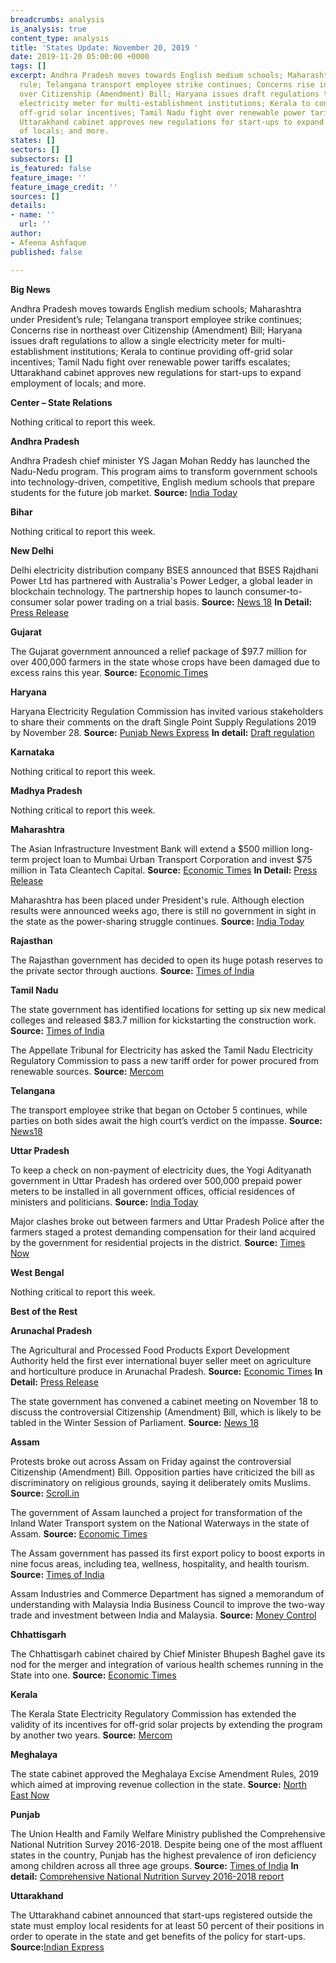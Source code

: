 ```yaml
---
breadcrumbs: analysis
is_analysis: true
content_type: analysis
title: 'States Update: November 20, 2019 '
date: 2019-11-20 05:00:00 +0000
tags: []
excerpt: Andhra Pradesh moves towards English medium schools; Maharashtra under President’s
  rule; Telangana transport employee strike continues; Concerns rise in northeast
  over Citizenship (Amendment) Bill; Haryana issues draft regulations to allow a single
  electricity meter for multi-establishment institutions; Kerala to continue providing
  off-grid solar incentives; Tamil Nadu fight over renewable power tariffs escalates;
  Uttarakhand cabinet approves new regulations for start-ups to expand employment
  of locals; and more.
states: []
sectors: []
subsectors: []
is_featured: false
feature_image: ''
feature_image_credit: ''
sources: []
details:
- name: ''
  url: ''
author:
- Afeena Ashfaque
published: false

---
```

**Big News**

Andhra Pradesh moves towards English medium schools; Maharashtra under President’s rule; Telangana transport employee strike continues; Concerns rise in northeast over Citizenship (Amendment) Bill; Haryana issues draft regulations to allow a single electricity meter for multi-establishment institutions; Kerala to continue providing off-grid solar incentives; Tamil Nadu fight over renewable power tariffs escalates; Uttarakhand cabinet approves new regulations for start-ups to expand employment of locals; and more.

**Center – State Relations**

Nothing critical to report this week.

**Andhra Pradesh**

Andhra Pradesh chief minister YS Jagan Mohan Reddy has launched the Nadu-Nedu program. This program aims to transform government schools into technology-driven, competitive, English medium schools that prepare students for the future job market. **Source:** [India Today](https://www.indiatoday.in/education-today/news/story/rs-12-000-crore-nadu-nedu-programme-in-andhra-pradesh-to-turn-govt-schools-into-competitive-institutions-1619317-2019-11-15)

**Bihar**

Nothing critical to report this week.

**New Delhi**

Delhi electricity distribution company BSES announced that BSES Rajdhani Power Ltd has partnered with Australia's Power Ledger, a global leader in blockchain technology. The partnership hopes to launch consumer-to-consumer solar power trading on a trial basis. **Source:** [News 18](https://www.news18.com/news/tech/bses-has-launched-a-blockchain-based-platform-for-consumers-to-trade-power-2386439.html) **In Detail:** [Press Release](https://www.bsesdelhi.com/documents/55701/1190197189/Blockchain_November_13_Eng.pdf)

**Gujarat**

The Gujarat government announced a relief package of $97.7 million for over 400,000 farmers in the state whose crops have been damaged due to excess rains this year. **Source:** [Economic Times](https://economictimes.indiatimes.com/news/economy/agriculture/gujarat-announces-rs-700-crore-relief-package-for-rain-hit-farmers/articleshow/72041832.cms)

**Haryana**

Haryana Electricity Regulation Commission has invited various stakeholders to share their comments on the draft Single Point Supply Regulations 2019 by November 28. **Source:** [Punjab News Express](http://www.punjabnewsexpress.com/regional/news/-haryana-electricity-regulation-commission-herc-invites-comments-on-draft-single-point-supply-regulations-2019-97183.aspx) **In detail:** [Draft regulation](https://herc.gov.in/writereaddata/pdf/d20191031.pdf)

**Karnataka**

Nothing critical to report this week.

**Madhya Pradesh**

Nothing critical to report this week.

**Maharashtra**

The Asian Infrastructure Investment Bank will extend a $500 million long-term project loan to Mumbai Urban Transport Corporation and invest $75 million in Tata Cleantech Capital. **Source:** [Economic Times](https://economictimes.indiatimes.com/news/economy/infrastructure/mumbai-infra-gets-a-500-million-aiib-boost/articleshow/72071604.cms) **In Detail:** [Press Release](https://www.aiib.org/en/news-events/news/2019/20191115_001.html)

Maharashtra has been placed under President's rule. Although election results were announced weeks ago, there is still no government in sight in the state as the power-sharing struggle continues. **Source:** [India Today](https://www.indiatoday.in/india/story/maharashtra-politics-live-updates-bjp-congress-ncp-sonia-gandhi-sharad-pawar-meeting-on-shiv-sena-govt-formation-1619970-2019-11-18)

**Rajasthan**

The Rajasthan government has decided to open its huge potash reserves to the private sector through auctions. **Source:** [Times of India](https://timesofindia.indiatimes.com/city/jaipur/rajasthan-to-open-its-huge-potash-deposits-for-private-sector/articleshow/72079964.cms)

**Tamil Nadu**

The state government has identified locations for setting up six new medical colleges and released $83.7 million for kickstarting the construction work. **Source:** [Times of India](https://timesofindia.indiatimes.com/city/chennai/tamil-nadu-sanctions-600-crore-for-six-medical-colleges/articleshow/72031255.cms)

The Appellate Tribunal for Electricity has asked the Tamil Nadu Electricity Regulatory Commission to pass a new tariff order for power procured from renewable sources. **Source:** [Mercom](https://mercomindia.com/aptel-asks-tamil-nadu-commission-review-renewables/)

**Telangana**

The transport employee strike that began on October 5 continues, while parties on both sides await the high court’s verdict on the impasse. **Source:** [News18](https://www.news18.com/news/india/telangana-transport-strike-cops-shift-fasting-union-leader-to-hospital-2390217.html)

**Uttar Pradesh**

To keep a check on non-payment of electricity dues, the Yogi Adityanath government in Uttar Pradesh has ordered over 500,000 prepaid power meters to be installed in all government offices, official residences of ministers and politicians. **Source:** [India Today](https://www.indiatoday.in/india/story/up-power-ministry-installs-prepaid-metre-as-electricity-dues-of-govt-offices-bungalows-cross-rs-13-000-crore-1619273-2019-11-15)

Major clashes broke out between farmers and Uttar Pradesh Police after the farmers staged a protest demanding compensation for their land acquired by the government for residential projects in the district. **Source:** [Times Now](https://www.timesnownews.com/india/article/cops-farmers-clash-over-smart-city-project-on-disputed-land-in-unnao/516350)

**West Bengal**

Nothing critical to report this week.

**Best of the Rest**

**Arunachal Pradesh**

The Agricultural and Processed Food Products Export Development Authority held the first ever international buyer seller meet on agriculture and horticulture produce in Arunachal Pradesh. **Source:** [Economic Times](https://economictimes.indiatimes.com/news/economy/agriculture/first-ever-international-buyer-seller-meet-in-arunachal-pradesh/articleshow/72073082.cms) **In Detail:** [Press Release](https://commerce.gov.in/PressRelease.aspx?Id=6735)

The state government has convened a cabinet meeting on November 18 to discuss the controversial Citizenship (Amendment) Bill, which is likely to be tabled in the Winter Session of Parliament. **Source:** [News 18](https://www.news18.com/news/politics/arunachal-pradesh-convenes-cabinet-meet-on-monday-to-discuss-citizenship-amendment-bill-2389439.html)

**Assam**

Protests broke out across Assam on Friday against the controversial Citizenship (Amendment) Bill. Opposition parties have criticized the bill as discriminatory on religious grounds, saying it deliberately omits Muslims. **Source:** [Scroll.in](https://scroll.in/latest/943895/citizenship-bill-protests-break-out-in-assam-as-bjp-set-to-introduce-legislation-in-parliament)

The government of Assam launched a project for transformation of the Inland Water Transport system on the National Waterways in the state of Assam. **Source:** [Economic Times](https://economictimes.indiatimes.com/news/politics-and-nation/assam-govt-launches-project-to-transform-inland-water-transport/articleshow/71996243.cms)

The Assam government has passed its first export policy to boost exports in nine focus areas, including tea, wellness, hospitality, and health tourism. **Source:** [Times of India](https://timesofindia.indiatimes.com/business/india-business/assam-gets-its-first-export-policy/articleshow/72059365.cms)

Assam Industries and Commerce Department has signed a memorandum of understanding with Malaysia India Business Council to improve the two-way trade and investment between India and Malaysia. **Source:** [Money Control](https://www.moneycontrol.com/news/business/economy/assam-industries-commerce-dept-signs-mou-with-malaysia-india-business-council-4625901.html)

**Chhattisgarh**

The Chhattisgarh cabinet chaired by Chief Minister Bhupesh Baghel gave its nod for the merger and integration of various health schemes running in the State into one. **Source:** [Economic Times](https://health.economictimes.indiatimes.com/news/policy/chhattisgarh-cabinet-gives-nod-to-integrated-healthcare-scheme/72084175)

**Kerala**

The Kerala State Electricity Regulatory Commission has extended the validity of its incentives for off-grid solar projects by extending the program by another two years. **Source:** [Mercom](https://mercomindia.com/kerala-extends-validity-consumer-incentives-off-grid-solar/)

**Meghalaya**

The state cabinet approved the Meghalaya Excise Amendment Rules, 2019 which aimed at improving revenue collection in the state. **Source:** [North East Now](https://nenow.in/north-east-news/meghalaya/meghalaya-to-charge-liquor-fee-from-military-paramilitary-forces.html)

**Punjab**

The Union Health and Family Welfare Ministry published the Comprehensive National Nutrition Survey 2016-2018. Despite being one of the most affluent states in the country, Punjab has the highest prevalence of iron deficiency among children across all three age groups. **Source:** [Times of India](https://timesofindia.indiatimes.com/city/chandigarh/children-low-on-micronutrients-in-punjab/articleshow/72079222.cms) **In detail:** [Comprehensive National Nutrition Survey 2016-2018 report](https://www.popcouncil.org/uploads/pdfs/2019RH_CNNSreport.pdf)

**Uttarakhand**

The Uttarakhand cabinet announced that start-ups registered outside the state must employ local residents for at least 50 percent of their positions in order to operate in the state and get benefits of the policy for start-ups. **Source:**[Indian Express](https://indianexpress.com/article/india/uttarakhand-cabinet-nod-to-new-rules-for-start-ups-6118737/)
